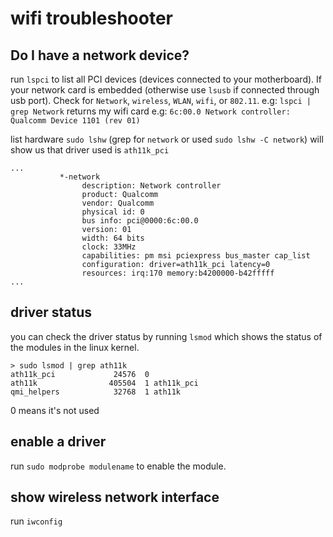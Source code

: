 # wifi troubleshooter

## Do I have a network device?

run `lspci` to list all PCI devices (devices connected to your motherboard). If your network card is embedded (otherwise use `lsusb` if connected through usb port). Check for `Network`, `wireless`, `WLAN`, `wifi`, or `802.11`.
e.g: `lspci | grep Network` returns my wifi card e.g: `6c:00.0 Network controller: Qualcomm Device 1101 (rev 01)`

list hardware `sudo lshw` (grep for `network` or used `sudo lshw -C network`) will show us that driver used is `ath11k_pci`
```
...
           *-network
                description: Network controller
                product: Qualcomm
                vendor: Qualcomm
                physical id: 0
                bus info: pci@0000:6c:00.0
                version: 01
                width: 64 bits
                clock: 33MHz
                capabilities: pm msi pciexpress bus_master cap_list
                configuration: driver=ath11k_pci latency=0
                resources: irq:170 memory:b4200000-b42fffff
...
```

## driver status

you can check the driver status by running `lsmod` which shows the status of the modules in the linux kernel.
```
> sudo lsmod | grep ath11k
ath11k_pci             24576  0
ath11k                405504  1 ath11k_pci
qmi_helpers            32768  1 ath11k
```

0 means it's not used

## enable a driver

run `sudo modprobe modulename` to enable the module.


## show wireless network interface

run `iwconfig`
